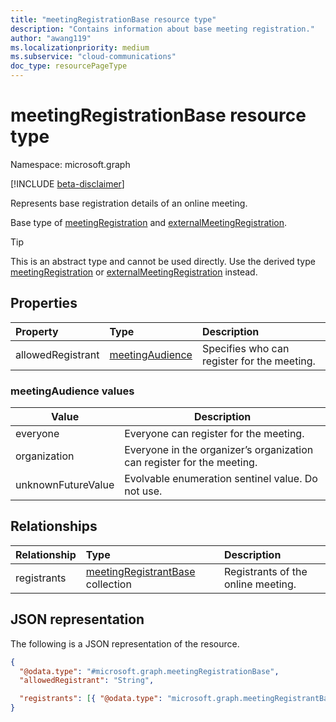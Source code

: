 ```yaml
---
title: "meetingRegistrationBase resource type"
description: "Contains information about base meeting registration."
author: "awang119"
ms.localizationpriority: medium
ms.subservice: "cloud-communications"
doc_type: resourcePageType
---
```


# meetingRegistrationBase resource type

Namespace: microsoft.graph

[!INCLUDE [beta-disclaimer](../../includes/beta-disclaimer.md)]

Represents base registration details of an online meeting.

Base type of [meetingRegistration](meetingregistration.md) and [externalMeetingRegistration](externalmeetingregistration.md).

> [!TIP]
> This is an abstract type and cannot be used directly. Use the derived type [meetingRegistration](meetingregistration.md) or [externalMeetingRegistration](externalmeetingregistration.md) instead.

## Properties

| Property          | Type                                       | Description                                 |
|:------------------|:-------------------------------------------|:--------------------------------------------|
| allowedRegistrant | [meetingAudience](#meetingaudience-values) | Specifies who can register for the meeting. |

### meetingAudience values

| Value              | Description                                                            |
|--------------------|------------------------------------------------------------------------|
| everyone           | Everyone can register for the meeting.                                 |
| organization       | Everyone in the organizer’s organization can register for the meeting. |
| unknownFutureValue | Evolvable enumeration sentinel value. Do not use.                      |

## Relationships

| Relationship | Type                                                         | Description                        |
|:-------------|:-------------------------------------------------------------|:-----------------------------------|
| registrants  | [meetingRegistrantBase](meetingregistrantbase.md) collection | Registrants of the online meeting. |

## JSON representation

The following is a JSON representation of the resource.
<!-- {
  "blockType": "resource",
  "keyProperty": "id",
  "@odata.type": "microsoft.graph.meetingRegistrationBase",
  "baseType": "microsoft.graph.entity",
  "openType": false
}
-->

``` json
{
  "@odata.type": "#microsoft.graph.meetingRegistrationBase",
  "allowedRegistrant": "String",

  "registrants": [{ "@odata.type": "microsoft.graph.meetingRegistrantBase" }]
}
```
